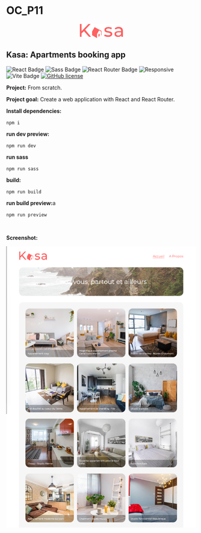 <h1>OC_P11</h1>

<div align='center'>

 <img src="./src/assets/logo/logo_header_svg.svg" alt="HR Net Logo" title="HR Net Logo" width="115" height="auto"/>
 
</div>


<h2>Kasa: Apartments booking app</h2>


![React Badge](https://img.shields.io/badge/React-61DAFB?logo=react&logoColor=000&style=flat)
![Sass Badge](https://img.shields.io/badge/Sass-C69?logo=sass&logoColor=fff&style=flat)
![React Router Badge](https://img.shields.io/badge/React%20Router-CA4245?logo=reactrouter&logoColor=fff&style=flat)
![Responsive](https://img.shields.io/badge/Responsive-08BFF1)
![Vite Badge](https://img.shields.io/badge/Vite-646CFF?logo=vite&logoColor=fff&style=flat)
[![GitHub license](https://img.shields.io/github/license/Naereen/StrapDown.js.svg)](https://github.com/Naereen/StrapDown.js/blob/master/LICENSE)



<strong>Project:</strong> From scratch. 

<strong>Project goal:</strong> Create a web application with React and React Router.



<strong>Install dependencies:</strong>

```
npm i
```

<strong>run dev preview:</strong>

```
npm run dev
```

<strong>run sass</strong>

```
npm run sass
```

<strong>build:</strong>
```
npm run build
```

<strong>run build preview:</strong>a
```
npm run preview
```
<br>

<strong>Screenshot:</strong>

<div align='center'>

 <img src="./src/assets/screenshot/screenshot_kasa-homepge.png" alt="Kasa Homepage screenshot" title="Kasa Homepage screenshot" width="auto" height="auto"/>
 
</div>